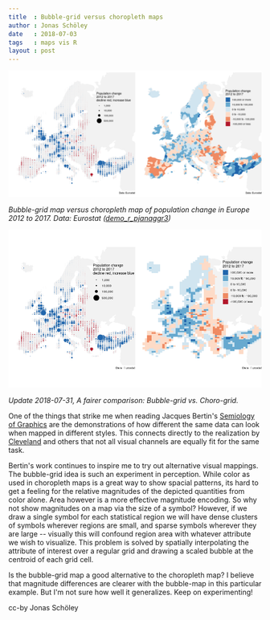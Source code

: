 ```yaml
---
title  : Bubble-grid versus choropleth maps
author : Jonas Schöley
date   : 2018-07-03
tags   : maps vis R
layout : post
---
```


![](/assets/2018-07-03-bubble-grid_vs_choropleth/compare.png)

*Bubble-grid map versus choropleth map of population change in Europe 2012 to 2017. Data: Eurostat ([demo_r_pjanaggr3](http://appsso.eurostat.ec.europa.eu/nui/show.do?dataset=demo_r_pjanaggr3&lang=en))*

![](/assets/2018-07-03-bubble-grid_vs_choropleth/bubble_grid_versus_chorogrid.png)

*Update 2018-07-31, A fairer comparison: Bubble-grid vs. Choro-grid.*

One of the things that strike me when reading Jacques Bertin's [Semiology of Graphics](https://www.amazon.com/Semiology-Graphics-Diagrams-Networks-Maps/dp/1589482611) are the demonstrations of how different the same data can look when mapped in different styles. This connects directly to the realization by [Cleveland](https://www.jstor.org/stable/2981473) and others that not all visual channels are equally fit for the same task.

Bertin's work continues to inspire me to try out alternative visual mappings. The bubble-grid idea is such an experiment in perception. While color as used in choropleth maps is a great way to show spacial patterns, its hard to get a feeling for the relative magnitudes of the depicted quantities from color alone. Area however is a more effective magnitude encoding. So why not show magnitudes on a map via the size of a symbol? However, if we draw a single symbol for each statistical region we will have dense clusters of symbols wherever regions are small, and sparse symbols wherever they are large -- visually this will confound region area with whatever attribute we wish to visualize. This problem is solved by spatially interpolating the attribute of interest over a regular grid and drawing a scaled bubble at the centroid of each grid cell.

Is the bubble-grid map a good alternative to the choropleth map? I believe that magnitude differences are clearer with the bubble-map in this particular example. But I'm not sure how well it generalizes. Keep on experimenting!

<script src="https://gist.github.com/jschoeley/876aef3b9162516de451b2e8befc13f2.js"></script>

cc-by Jonas Schöley
